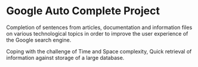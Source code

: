 # Google Auto Complete Project

Completion of sentences from articles, documentation and information files on various technological topics in order to improve the user experience of the Google search engine.



Coping with the challenge of Time and Space complexity, Quick retrieval of information against storage of a large database.

